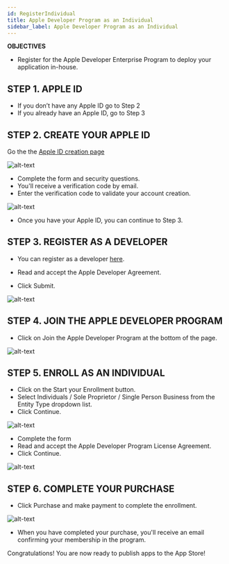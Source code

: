 ```yaml
---
id: RegisterIndividual
title: Apple Developer Program as an Individual
sidebar_label: Apple Developer Program as an Individual
---
```



<div class = "objectives">
<b>OBJECTIVES</b>

* Register for the Apple Developer Enterprise Program to deploy your application in-house.
</div>

## STEP 1. APPLE ID

* If you don’t have any Apple ID go to Step 2
* If you already have an Apple ID, go to Step 3

## STEP 2. CREATE YOUR APPLE ID

Go the the [Apple ID creation page](https://appleid.apple.com/)

![alt-text](assets/DeployAppStore/Apple-ID-Creation-Page-4D-for-iOS.png)

* Complete the form and security questions.
* You'll receive a verification code by email.
* Enter the verification code to validate your account creation.

![alt-text](assets/DeployAppStore/Register-developer-program-4D-for-iOS.png)

* Once you have your Apple ID, you can continue to Step 3.

## STEP 3. REGISTER AS A DEVELOPER

* You can register as a developer [here](https://developer.apple.com/account/).

* Read and accept the Apple Developer Agreement.

* Click Submit.

![alt-text](assets/DeployAppStore/Register-developer-4D-for-iOS.png)

## STEP 4. JOIN THE APPLE DEVELOPER PROGRAM

* Click on Join the Apple Developer Program at the bottom of the page.

![alt-text](assets/DeployAppStore/Join-Apple-Developer-Program-individuals-4D-for-iOS.png)

## STEP 5. ENROLL AS AN INDIVIDUAL

* Click on the Start your Enrollment button.
* Select Individuals / Sole Proprietor / Single Person Business from the Entity Type dropdown list.
* Click Continue.

![alt-text](assets/DeployAppStore/Apple-Developer-Program-Individuals-4D-for-iOS.png)

* Complete the form
* Read and accept the Apple Developer Program License Agreement.
* Click Continue.

![alt-text](assets/DeployAppStore/Apple-Developer-Program-Enrollment-4D-for-iOS.png)

## STEP 6. COMPLETE YOUR PURCHASE

* Click Purchase and make payment to complete the enrollment.

![alt-text](assets/DeployAppStore/Complete-Purchase-Apple-Developer-Program-4D-for-iOS.png)

* When you have completed your purchase, you'll receive an email confirming your membership in the program.

Congratulations! You are now ready to publish apps to the App Store!